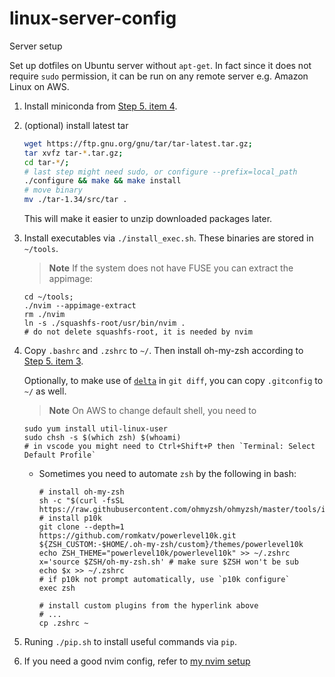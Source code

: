 # linux-server-config
Server setup

Set up dotfiles on Ubuntu server without `apt-get`. In fact since it does not require `sudo` permission, it can be run on any remote server e.g. Amazon Linux on AWS.

1. Install miniconda from [Step 5. item 4](https://github.com/cnut1648/dotfiles/tree/master#step-5).

2. (optional) install latest tar

    ```sh
    wget https://ftp.gnu.org/gnu/tar/tar-latest.tar.gz;
    tar xvfz tar-*.tar.gz;
    cd tar-*/;
    # last step might need sudo, or configure --prefix=local_path
    ./configure && make && make install
    # move binary
    mv ./tar-1.34/src/tar .
    ```

    This will make it easier to unzip downloaded packages later.

3. Install executables via `./install_exec.sh`. These binaries are stored in `~/tools`.

   > **Note**
   > If the system does not have FUSE you can extract the appimage:
   ```shell
   cd ~/tools;
   ./nvim --appimage-extract
   rm ./nvim
   ln -s ./squashfs-root/usr/bin/nvim .
   # do not delete squashfs-root, it is needed by nvim
   ```

4. Copy `.bashrc` and `.zshrc` to `~/`. Then install oh-my-zsh according to [Step 5. item 3](https://github.com/cnut1648/dotfiles/tree/master#step-5).
   
   Optionally, to make use of [`delta`](https://github.com/dandavison/delta) in `git diff`, you can copy `.gitconfig` to `~/` as well.
   
   > **Note**
   > On AWS to change default shell, you need to
   ```shell
   sudo yum install util-linux-user
   sudo chsh -s $(which zsh) $(whoami)
   # in vscode you might need to Ctrl+Shift+P then `Terminal: Select Default Profile`
   ```
   
   *  Sometimes you need to automate `zsh` by the following in bash:

      ```shell
      # install oh-my-zsh
      sh -c "$(curl -fsSL https://raw.githubusercontent.com/ohmyzsh/ohmyzsh/master/tools/install.sh)"
      # install p10k
      git clone --depth=1 https://github.com/romkatv/powerlevel10k.git ${ZSH_CUSTOM:-$HOME/.oh-my-zsh/custom}/themes/powerlevel10k
      echo ZSH_THEME="powerlevel10k/powerlevel10k" >> ~/.zshrc
      x='source $ZSH/oh-my-zsh.sh' # make sure $ZSH won't be sub
      echo $x >> ~/.zshrc
      # if p10k not prompt automatically, use `p10k configure`
      exec zsh

      # install custom plugins from the hyperlink above
      # ...
      cp .zshrc ~
      ```

6. Runing `./pip.sh` to install useful commands via `pip`.

7. If you need a good nvim config, refer to [my nvim setup](https://github.com/cnut1648/nvim-lua.git)
